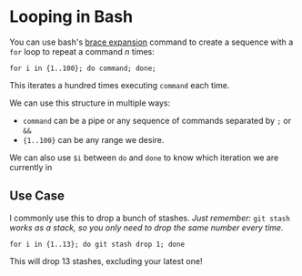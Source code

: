 # Looping in Bash

You can use bash's [brace expansion](./brace-expansion) command to create a sequence with a `for` loop to repeat a command _n_ times:
```
for i in {1..100}; do command; done;
```
This iterates a hundred times executing `command` each time.

We can use this structure in multiple ways:
- `command` can be a pipe or any sequence of commands separated by `;` or `&&`
- `{1..100}` can be any range we desire.

We can also use `$i` between `do` and `done` to know which iteration we are currently in

## Use Case

I commonly use this to drop a bunch of stashes. 
_Just remember:_ `git stash` _works as a stack, so you only need to drop the same number every time._

```
for i in {1..13}; do git stash drop 1; done
```

This will drop 13 stashes, excluding your latest one!